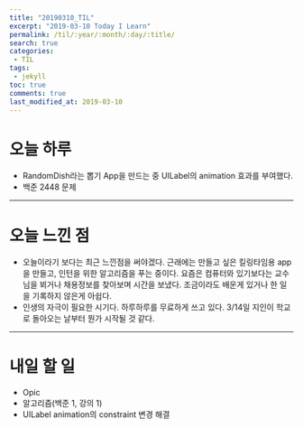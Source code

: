 ```yaml
---
title: "20190310_TIL"
excerpt: "2019-03-10 Today I Learn"
permalink: /til/:year/:month/:day/:title/
search: true
categories:
 - TIL
tags:
 - jekyll
toc: true
comments: true
last_modified_at: 2019-03-10
---
```


# 오늘 하루
- RandomDish라는 뽑기 App을 만드는 중 UILabel의 animation 효과를 부여했다.
- 백준 2448 문제 

---
# 오늘 느낀 점
- 오늘이라기 보다는 최근 느낀점을 써야겠다. 근래에는 만들고 싶은 킬링타임용 app을 만들고, 인턴을 위한 알고리즘을 푸는 중이다. 요즘은 컴퓨터와 있기보다는 교수님을 뵈거나
 채용정보를 찾아보며 시간을 보냈다. 조금이라도 배운게 있거나 한 일을 기록하지 않은게 아쉽다.
- 인생의 자극이 필요한 시기다. 하루하루를 무료하게 쓰고 있다. 3/14일 지인이 학교로 돌아오는 날부터 뭔가 시작될 것 같다.

---
# 내일 할 일
- Opic
- 알고리즘(백준 1, 강의 1)
- UILabel animation의 constraint 변경 해결
